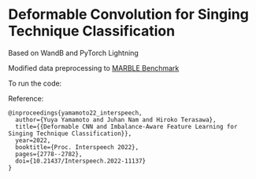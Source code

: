 # Deformable Convolution for Singing Technique Classification

Based on WandB and PyTorch Lightning

Modified data preprocessing to [MARBLE Benchmark](https://github.com/a43992899/MARBLE-Benchmark)

To run the code: 


Reference:
```
@inproceedings{yamamoto22_interspeech,
  author={Yuya Yamamoto and Juhan Nam and Hiroko Terasawa},
  title={{Deformable CNN and Imbalance-Aware Feature Learning for Singing Technique Classification}},
  year=2022,
  booktitle={Proc. Interspeech 2022},
  pages={2778--2782},
  doi={10.21437/Interspeech.2022-11137}
}
```
